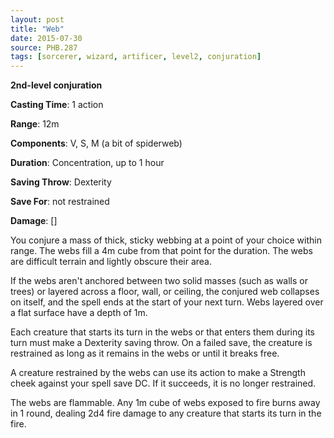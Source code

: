 ```yaml
---
layout: post
title: "Web"
date: 2015-07-30
source: PHB.287
tags: [sorcerer, wizard, artificer, level2, conjuration]
---
```


**2nd-level conjuration**

**Casting Time**: 1 action

**Range**: 12m

**Components**: V, S, M (a bit of spiderweb)

**Duration**: Concentration, up to 1 hour

**Saving Throw**: Dexterity

**Save For**: not restrained

**Damage**: []

You conjure a mass of thick, sticky webbing at a point of your choice within range. The webs fill a 4m cube from that point for the duration. The webs are difficult terrain and lightly obscure their area.

If the webs aren't anchored between two solid masses (such as walls or trees) or layered across a floor, wall, or ceiling, the conjured web collapses on itself, and the spell ends at the start of your next turn. Webs layered over a flat surface have a depth of 1m.

Each creature that starts its turn in the webs or that enters them during its turn must make a Dexterity saving throw. On a failed save, the creature is restrained as long as it remains in the webs or until it breaks free.

A creature restrained by the webs can use its action to make a Strength cheek against your spell save DC. If it succeeds, it is no longer restrained.

The webs are flammable. Any 1m cube of webs exposed to fire burns away in 1 round, dealing 2d4 fire damage to any creature that starts its turn in the fire.
